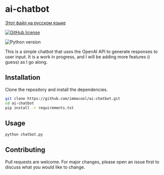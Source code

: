 # ai-chatbot

[Этот файл на русском языке](README.ru.md)

[![GitHub license](https://img.shields.io/github/license/immacool/ai-chatbot)](https://github.com/immacool/ai-chatbot/blob/master/LICENSE)

![Python version](https://img.shields.io/badge/python-v3.10%20%7C%20v3.11-blue)

This is a simple chatbot that uses the OpenAI API to generate responses to user input. It is a work in progress, and I will be adding more features (i guess) as I go along.

## Installation

Clone the repository and install the dependencies.

```bash
git clone https://github.com/immacool/ai-chatbot.git
cd ai-chatbot
pip install -r requirements.txt
```

## Usage

```bash
python chatbot.py
```

## Contributing

Pull requests are welcome. For major changes, please open an issue first to discuss what you would like to change.
